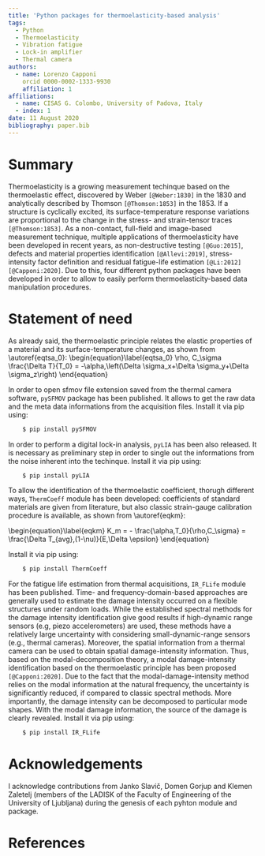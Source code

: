 ```yaml
---
title: 'Python packages for thermoelasticity-based analysis'
tags:
  - Python
  - Thermoelasticity
  - Vibration fatigue
  - Lock-in amplifier
  - Thermal camera
authors:
  - name: Lorenzo Capponi
    orcid 0000-0002-1333-9930
    affiliation: 1
affiliations:
  - name: CISAS G. Colombo, University of Padova, Italy
  - index: 1 
date: 11 August 2020
bibliography: paper.bib
---
```


# Summary

Thermoelasticity is a growing measurement techinque based on the thermoelastic effect, discovered by Weber `[@Weber:1830]` in the 1830 and analytically described by Thomson `[@Thomson:1853]` in the 1853. If a structure is cyclically excited, its surface-temperature response variations are proportional to the change in the stress- and strain-tensor traces `[@Thomson:1853]`. As a non-contact, full-field and image-based measurement technique, multiple applications of thermoelasticity have been developed in recent years, as non-destructive testing `[@Guo:2015]`, defects and material properties identification `[@Allevi:2019]`, stress-intensity factor definition and residual fatigue-life estimation `[@Li:2012][@Capponi:2020]`. Due to this, four different python packages have been developed in order to allow to easily perform thermoelasticity-based data manipulation procedures.

# Statement of need 
As already said, the thermoelastic principle relates the elastic properties of a material and its surface-temperature changes, as shown from \autoref{eqtsa_0}:
\begin{equation}\label{eqtsa_0}
\rho\, C_\sigma \frac{\Delta T}{T_0} = -\alpha\,\left(\Delta \sigma_x+\Delta \sigma_y+\Delta \sigma_z\right)
\end{equation}

In order to open sfmov file extension saved from the thermal camera software, `pySFMOV` package has been published. It allows to get the raw data and the meta data informations from the acquisition files. Install it via pip using:
```python
    $ pip install pySFMOV
```	
In order to perform a digital lock-in analysis, `pyLIA` has been also released. It is necessary as preliminary step in order to single out the 
informations from the noise inherent into the techinque. Install it via pip using:
```python
    $ pip install pyLIA
```	
To allow the identification of the thermoelastic coefficient, thorugh different ways, `ThermCoeff` module has been developed: coefficients of standard materials are given from literature, but also classic strain-gauge calibration procedure is available, as shown from \autoref{eqkm}:

\begin{equation}\label{eqkm}
    K_m = - \frac{\alpha\,T_0}{\rho\,C_\sigma} = \frac{\Delta T_{avg}\,(1-\nu)}{E\,\Delta \epsilon}
\end{equation}

Install it via pip using:
```python
    $ pip install ThermCoeff
```	
For the fatigue life estimation from thermal acquisitions, `IR_FLife` module has been published. Time- and frequency-domain-based approaches are generally used to estimate the damage intensity occurred on a flexible structures under random loads. While the established spectral methods for the damage intensity identification give good results if high-dynamic range sensors (e.g, piezo accelerometers) are used, these methods have a relatively large uncertainty with considering small-dynamic-range sensors (e.g., thermal cameras). Moreover, the spatial information from a thermal camera can be used to obtain spatial damage-intensity information. Thus, based on the modal-decomposition theory, a modal damage-intensity identification based on the thermoelastic principle has been proposed `[@Capponi:2020]`. Due to the fact that the modal-damage-intensity method relies on the modal information at the natural frequency, the uncertainty is significantly reduced, if compared to classic spectral methods. More importantly, the damage intensity can be decomposed to particular mode shapes. With the modal damage information, the source of the damage is clearly revealed.  Install it via pip using:
```python
    $ pip install IR_FLife
```	

# Acknowledgements

I acknowledge contributions from Janko Slavič, Domen Gorjup and Klemen Zaletelj (members of the LADISK of the Faculty of Engineering of the University of Ljubljana) during the genesis of each pyhton module and package.

# References